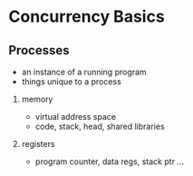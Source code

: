 # Concurrency Basics

## Processes

- an instance of a running program
- things unique to a process

1. memory
    - virtual address space
    - code, stack, head, shared libraries

2. registers
    - program counter, data regs, stack ptr ...
